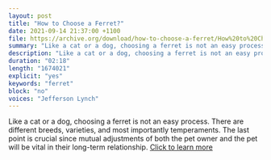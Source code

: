```yaml
---
layout: post
title: "How to Choose a Ferret?"
date: 2021-09-14 21:37:00 +1100
file: https://archive.org/download/how-to-choose-a-ferret/How%20to%20Choose%20a%20Ferret.mp3
summary: "Like a cat or a dog, choosing a ferret is not an easy process. There are different breeds, varieties, and most importantly temperaments."
description: "Like a cat or a dog, choosing a ferret is not an easy process. There are different breeds, varieties, and most importantly temperaments. The last point is crucial since mutual adjustments of both the pet owner and the pet will be vital in their long-term relationship.<a href='https://ferretvoice.com/ferret-beginners/how-to-choose-a-ferret/'>Click to learn more</a>"
duration: "02:18" 
length: "1674021"
explicit: "yes" 
keywords: "ferret"
block: "no" 
voices: "Jefferson Lynch"
---
```


Like a cat or a dog, choosing a ferret is not an easy process. There are different breeds, varieties, and most importantly temperaments. The last point is crucial since mutual adjustments of both the pet owner and the pet will be vital in their long-term relationship. [Click to learn more](https://ferretvoice.com/ferret-beginners/how-to-choose-a-ferret/)
